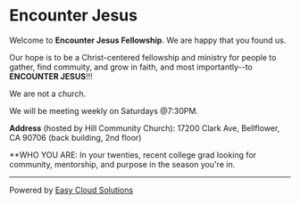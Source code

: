 # Encounter Jesus

Welcome to **Encounter Jesus Fellowship**. We are happy that you found us. 

Our hope is to be a Christ-centered fellowship and ministry for people to gather, find commuity, and grow in faith, and most importantly--to **ENCOUNTER JESUS**!!!

We are not a church.

We will be meeting weekly on Saturdays @7:30PM.

**Address** (hosted by Hill Community Church): 17200 Clark Ave, Bellflower, CA 90706
(back building, 2nd floor)

**WHO YOU ARE: In your twenties, recent college grad looking for community, mentorship, and purpose in the season you're in.

***

Powered by [Easy Cloud Solutions](https://easycloudsolutions.com)
